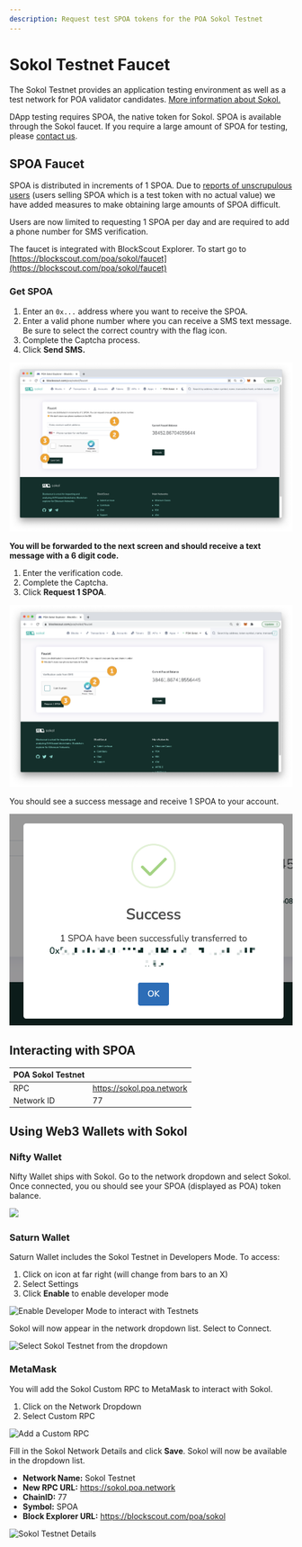```yaml
---
description: Request test SPOA tokens for the POA Sokol Testnet
---
```


# Sokol Testnet Faucet

The Sokol Testnet provides an application testing environment as well as a test network for POA validator candidates. [More information about Sokol.](../developer-resourses.md#poa-sokol-testnet)

DApp testing requires SPOA, the native token for Sokol. SPOA is available through the Sokol faucet. If you require a large amount of SPOA for testing, please [contact us](../../social-media/contact-us.md).

## SPOA Faucet

SPOA is distributed in increments of 1 SPOA. Due to [reports of unscrupulous users](https://alphawallet.com/faq/sokol-poa-tokens-have-no-value-beware-of-scammers/) (users selling SPOA which is a test token with no actual value) we have added measures to make obtaining large amounts of SPOA difficult.&#x20;

Users are now limited to requesting 1 SPOA per day and are required to add a phone number for SMS verification.

The faucet is integrated with BlockScout Explorer. To start go to [https://blockscout.com/poa/sokol/faucet](https://blockscout.com/poa/sokol/faucet)

### Get SPOA

1. Enter an `0x...` address where you want to receive the SPOA.
2. Enter a valid phone number where you can receive a SMS text message. Be sure to select the correct country with the flag icon.
3. Complete the Captcha process.
4. Click **Send SMS.**

![](<../../.gitbook/assets/sokol-1 (1).png>)

**You will be forwarded to the next screen and should receive a text message with a 6 digit code.**

1. Enter the verification code.
2. Complete the Captcha.
3. Click **Request 1 SPOA**.

![](../../.gitbook/assets/sokol-2.png)

You should see a success message and receive 1 SPOA to your account.

![](../../.gitbook/assets/sokol-3.png)

## Interacting with SPOA

| **POA Sokol Testnet** |                           |
| --------------------- | ------------------------- |
| RPC                   | https://sokol.poa.network |
| Network ID            | 77                        |

## Using Web3 Wallets with Sokol&#x20;

### **Nifty Wallet**

Nifty Wallet ships with Sokol. Go to the network dropdown and select Sokol. Once connected, you ou should see your SPOA (displayed as POA) token balance.

![](../../.gitbook/assets/niftysokol.png)

### Saturn Wallet

Saturn Wallet includes the Sokol Testnet in Developers Mode. To access:

1. Click on icon at far right (will change from bars to an X)&#x20;
2. Select Settings
3. Click **Enable** to enable developer mode

![Enable Developer Mode to interact with Testnets](../../.gitbook/assets/saturn1.png)

Sokol will now appear in the network dropdown list. Select to Connect.

![Select Sokol Testnet from the dropdown](../../.gitbook/assets/sokolsatrun2.png)

### MetaMask

You will add the Sokol Custom RPC to MetaMask to interact with Sokol.

1. Click on the Network Dropdown
2. Select Custom RPC

![Add a Custom RPC](<../../.gitbook/assets/mm1 (1).png>)

Fill in the Sokol Network Details and click **Save**. Sokol will now be available in the dropdown list.

* **Network Name:** Sokol Testnet
* **New RPC URL:** https://sokol.poa.network
* **ChainID:** 77
* **Symbol:** SPOA
* **Block Explorer URL:** https://blockscout.com/poa/sokol

![Sokol Testnet Details](../../.gitbook/assets/mm2.png)









